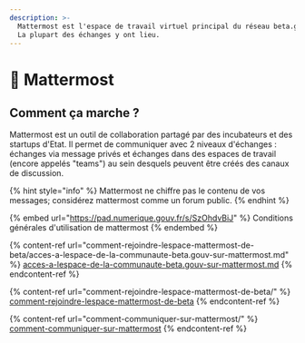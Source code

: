 ```yaml
---
description: >-
  Mattermost est l'espace de travail virtuel principal du réseau beta.gouv.fr.
  La plupart des échanges y ont lieu.
---
```


# 💬 Mattermost

## Comment ça marche ?

Mattermost est un outil de collaboration partagé par des incubateurs et des startups d'Etat. Il permet de communiquer avec 2 niveaux d'échanges : échanges via message privés et échanges dans des espaces de travail (encore appelés "teams") au sein desquels peuvent être créés des canaux de discussion.

{% hint style="info" %}
Mattermost ne chiffre pas le contenu de vos messages; considérez mattermost comme un forum public.
{% endhint %}

{% embed url="https://pad.numerique.gouv.fr/s/SzOhdvBiJ" %}
Conditions générales d'utilisation de mattermost
{% endembed %}

{% content-ref url="comment-rejoindre-lespace-mattermost-de-beta/acces-a-lespace-de-la-communaute-beta.gouv-sur-mattermost.md" %}
[acces-a-lespace-de-la-communaute-beta.gouv-sur-mattermost.md](comment-rejoindre-lespace-mattermost-de-beta/acces-a-lespace-de-la-communaute-beta.gouv-sur-mattermost.md)
{% endcontent-ref %}

{% content-ref url="comment-rejoindre-lespace-mattermost-de-beta/" %}
[comment-rejoindre-lespace-mattermost-de-beta](comment-rejoindre-lespace-mattermost-de-beta/)
{% endcontent-ref %}

{% content-ref url="comment-communiquer-sur-mattermost/" %}
[comment-communiquer-sur-mattermost](comment-communiquer-sur-mattermost/)
{% endcontent-ref %}
